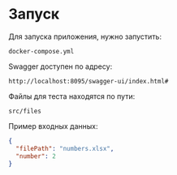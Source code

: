 # Запуск

Для запуска приложения, нужно запустить:

``` 
docker-compose.yml
```

Swagger доступен по адресу:

```
http://localhost:8095/swagger-ui/index.html#
```

Файлы для теста находятся по пути:

```
src/files
```

Пример входных данных:

```json
{
  "filePath": "numbers.xlsx",
  "number": 2
}
```